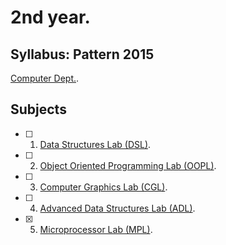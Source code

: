 # 2nd year.

## Syllabus: Pattern 2015
[Computer Dept.](http://collegecirculars.unipune.ac.in/sites/documents/Syllabus%202016/SPPU_SE_Computer_Engg_2015_Course_Syllabus-4-7-16.pdf).

## Subjects

- [ ] 1. [Data Structures Lab (DSL)](https://github.com/mohitkhedkar/College/tree/main/2%20Year/DSL).
- [ ] 2. [Object Oriented Programming Lab (OOPL)](https://github.com/mohitkhedkar/College/tree/main/2%20Year/OOPL).
- [ ] 3. [Computer Graphics Lab (CGL)](https://github.com/mohitkhedkar/College/tree/main/2%20Year/CGL).
- [ ] 4. [Advanced Data Structures Lab (ADL)](https://github.com/mohitkhedkar/College/tree/main/2%20Year/ADL).
- [x] 5. [Microprocessor Lab (MPL)](https://github.com/mohitkhedkar/College/tree/main/2%20Year/MPL).
